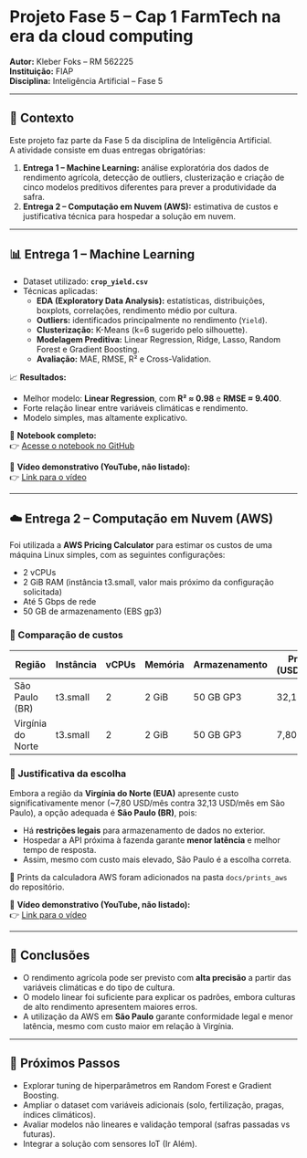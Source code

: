 # Projeto Fase 5 – Cap 1 FarmTech na era da cloud computing
**Autor:** Kleber Foks – RM 562225  
**Instituição:** FIAP  
**Disciplina:** Inteligência Artificial – Fase 5  

---

## 📌 Contexto
Este projeto faz parte da Fase 5 da disciplina de Inteligência Artificial.  
A atividade consiste em duas entregas obrigatórias:

1. **Entrega 1 – Machine Learning:** análise exploratória dos dados de rendimento agrícola, detecção de outliers, clusterização e criação de cinco modelos preditivos diferentes para prever a produtividade da safra.  
2. **Entrega 2 – Computação em Nuvem (AWS):** estimativa de custos e justificativa técnica para hospedar a solução em nuvem.

---

## 📊 Entrega 1 – Machine Learning
- Dataset utilizado: **`crop_yield.csv`**  
- Técnicas aplicadas:
  - **EDA (Exploratory Data Analysis):** estatísticas, distribuições, boxplots, correlações, rendimento médio por cultura.  
  - **Outliers:** identificados principalmente no rendimento (`Yield`).  
  - **Clusterização:** K-Means (k=6 sugerido pelo silhouette).  
  - **Modelagem Preditiva:** Linear Regression, Ridge, Lasso, Random Forest e Gradient Boosting.  
  - **Avaliação:** MAE, RMSE, R² e Cross-Validation.  

📈 **Resultados:**  
- Melhor modelo: **Linear Regression**, com **R² ≈ 0.98** e **RMSE ≈ 9.400**.  
- Forte relação linear entre variáveis climáticas e rendimento.  
- Modelo simples, mas altamente explicativo.  

📄 **Notebook completo:**  
👉 [Acesse o notebook no GitHub](./KleberFoks_rm562225_pbl_fase4.ipynb)

🎥 **Vídeo demonstrativo (YouTube, não listado):**  
👉 [Link para o vídeo](COLE_AQUI_O_LINK)

---

## ☁️ Entrega 2 – Computação em Nuvem (AWS)
Foi utilizada a **AWS Pricing Calculator** para estimar os custos de uma máquina Linux simples, com as seguintes configurações:  

- 2 vCPUs  
- 2 GiB RAM (instância t3.small, valor mais próximo da configuração solicitada)  
- Até 5 Gbps de rede  
- 50 GB de armazenamento (EBS gp3)  

### 🔹 Comparação de custos

| Região             | Instância | vCPUs | Memória | Armazenamento | Preço (USD/mês) |
|--------------------|-----------|-------|---------|---------------|-----------------|
| São Paulo (BR)     | t3.small  | 2     | 2 GiB   | 50 GB GP3     | 32,13           |
| Virgínia do Norte  | t3.small  | 2     | 2 GiB   | 50 GB GP3     | 7,80            |

### 🔹 Justificativa da escolha
Embora a região da **Virgínia do Norte (EUA)** apresente custo significativamente menor (~7,80 USD/mês contra 32,13 USD/mês em São Paulo), a opção adequada é **São Paulo (BR)**, pois:  
- Há **restrições legais** para armazenamento de dados no exterior.  
- Hospedar a API próxima à fazenda garante **menor latência** e melhor tempo de resposta.  
- Assim, mesmo com custo mais elevado, São Paulo é a escolha correta.

📸 Prints da calculadora AWS foram adicionados na pasta `docs/prints_aws` do repositório.  

🎥 **Vídeo demonstrativo (YouTube, não listado):**  
👉 [Link para o vídeo](COLE_AQUI_O_LINK)

---

## 🏁 Conclusões
- O rendimento agrícola pode ser previsto com **alta precisão** a partir das variáveis climáticas e do tipo de cultura.  
- O modelo linear foi suficiente para explicar os padrões, embora culturas de alto rendimento apresentem maiores erros.  
- A utilização da AWS em **São Paulo** garante conformidade legal e menor latência, mesmo com custo maior em relação à Virgínia.  

---

## 🚀 Próximos Passos
- Explorar tuning de hiperparâmetros em Random Forest e Gradient Boosting.  
- Ampliar o dataset com variáveis adicionais (solo, fertilização, pragas, índices climáticos).  
- Avaliar modelos não lineares e validação temporal (safras passadas vs futuras).  
- Integrar a solução com sensores IoT (Ir Além).
